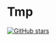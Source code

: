 # Tmp

[![GitHub stars](https://img.shields.io/github/stars/ArtemisCCC/Tmp.svg?style=social&label=Star&maxAge=2592000)](https://GitHub.com/ArtemisCCC/Tmp/stargazers/)
